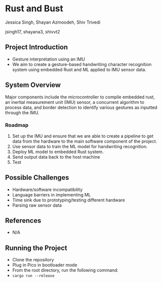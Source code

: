 # Rust and Bust

Jessica Singh, Shayan Azmoodeh, Shiv Trivedi

jsingh17, shayana3, shivvt2

## Project Introduction
- Gesture interpretation using an IMU
- We aim to create a gesture-based handwriting character recognition system using embedded Rust and ML applied to IMU sensor data.

## System Overview
Major components include the microcontroller to compile embedded rust, an inertial measurement unit (IMU) sensor, a concurrent algorithm to process data, and border detection to identify various gestures as inputted through the IMU.

### Roadmap
1. Set up the IMU and ensure that we are able to create a pipeline to get data from the hardware to the main software component of the project.
2. Use sensor data to train the ML model for handwriting recognition.
3. Deploy ML model to embedded Rust system.
4. Send output data back to the host machine
5. Test

## Possible Challenges
- Hardware/software incompatibility 
- Language barriers in implementing ML
- Time sink due to prototyping/testing different hardware
- Parsing raw sensor data

## References
- N/A

## Running the Project
- Clone the repository
- Plug in Pico in bootloader mode
- From the root directory, run the following command:
- `cargo run --release`